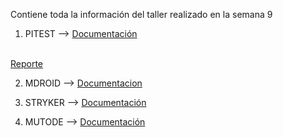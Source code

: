 
Contiene toda la información del taller realizado en la semana 9

1. PITEST --> <a target="_blank" href="https://github.com/remedrano/talleresPruebas/tree/master/Taller9/pitest" > Documentación </a>
<br>
<a target="_blank" href="https://github.com/remedrano/talleresPruebas/tree/master/Taller9/pitest/pitest.png" > Reporte </a>

2. MDROID --> <a target="_blank" href="http://htmlpreview.github.io?https://github.com/remedrano/talleresPruebas/blob/master/Taller9/mdroid" > Documentacion </a>

3. STRYKER --> <a href="https://github.com/remedrano/talleresPruebas/tree/master/Taller9/stryker" target="_blank"> Documentación </a>

4. MUTODE --> <a href="https://github.com/remedrano/talleresPruebas/tree/master/Taller9/mutode" target="_blank"> Documentación </a>
